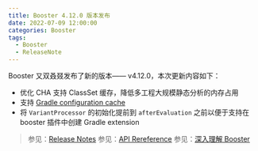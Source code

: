 ```yaml
---
title: Booster 4.12.0 版本发布
date: 2022-07-09 12:00:00
categories: Booster
tags:
  - Booster
  - ReleaseNote
---
```


Booster 又双叒叕发布了新的版本—— v4.12.0，本次更新内容如下：

- 优化 CHA 支持 ClassSet 缓存，降低多工程大规模静态分析的内存占用
- 支持 [Gradle configuration cache](https://docs.gradle.org/current/userguide/configuration_cache.html)
- 将 `VariantProcessor` 的初始化提前到 `afterEvaluation` 之前以便于支持在 booster 插件中创建 Gradle extension

> 参见：[Release Notes](https://github.com/didi/booster/blob/master/RELEASE-NOTES.md#v4120)
> 参见：[API Rereference](https://reference.johnsonlee.io/booster)
> 参见：[深入理解 Booster](https://booster.johnsonlee.io)
